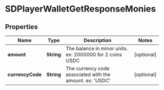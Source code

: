 # SDPlayerWalletGetResponseMonies

## Properties
Name | Type | Description | Notes
------------ | ------------- | ------------- | -------------
**amount** | **String** | The balance in minor units. ex: 2000000 for 2 coins USDC |  [optional]
**currencyCode** | **String** | The currency code associated with the amount. ex: &#x27;USDC&#x27; |  [optional]
